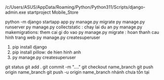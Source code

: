 /c/Users/ASUS/AppData/Roaming/Python/Python311/Scripts/django-admin.exe startproject Mobile_Store

python -m django startapp app
py manage.py migrate
py manage.py runserver
py manage.py collectstatic : chay lai du an
py manage.py makemigrations: them cai gi do vao
py manage.py migrate : hoan thanh cau hinh trang web
py manage.py createsuperuser
1. pip install django
2. pip install pillow: de hien hinh anh
3. py manage.py createsuperuser

git status
git add .
git commit -m "...."
git checkout name_branch
git push origin name_branch
git push -u origin name_branch nhánh chưa tồn tại